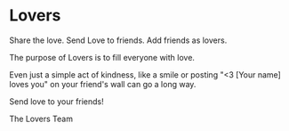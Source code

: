 Lovers
======

Share the love.
Send Love to friends. Add friends as lovers.

The purpose of Lovers is to fill everyone with love.

Even just a simple act of kindness, like a smile or posting "<3 [Your name] loves you" on your friend's wall can go a long way.

Send love to your friends!

The Lovers Team
